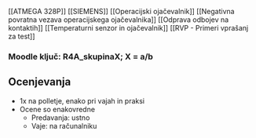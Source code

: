 [[ATMEGA 328P]]
[[SIEMENS]]
[[Operacijski ojačevalnik]]
[[Negativna povratna vezava operacijskega ojačevalnika]]
[[Odprava odbojev na kontaktih]]
[[Temperaturni senzor in ojačevalnik]]
[[RVP - Primeri vprašanj za test]]
### Moodle ključ: R4A_skupinaX; X = a/b

## Ocenjevanja
- 1x na polletje, enako pri vajah in praksi
- Ocene so enakovredne
	- Predavanja: ustno
	- Vaje: na računalniku